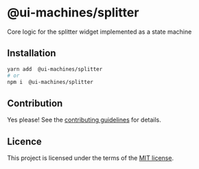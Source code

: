 # @ui-machines/splitter

Core logic for the splitter widget implemented as a state machine

## Installation

```sh
yarn add  @ui-machines/splitter
# or
npm i  @ui-machines/splitter
```

## Contribution

Yes please! See the [contributing guidelines](https://github.com/chakra-ui/ui-machines/blob/main/CONTRIBUTING.md) for
details.

## Licence

This project is licensed under the terms of the
[MIT license](https://github.com/chakra-ui/ui-machines/blob/main/LICENSE).
